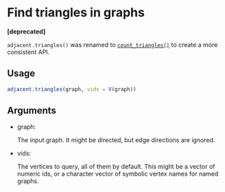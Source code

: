 # Find triangles in graphs

**\[deprecated\]**

`adjacent.triangles()` was renamed to
[`count_triangles()`](https://r.igraph.org/reference/count_triangles.md)
to create a more consistent API.

## Usage

``` r
adjacent.triangles(graph, vids = V(graph))
```

## Arguments

- graph:

  The input graph. It might be directed, but edge directions are
  ignored.

- vids:

  The vertices to query, all of them by default. This might be a vector
  of numeric ids, or a character vector of symbolic vertex names for
  named graphs.
